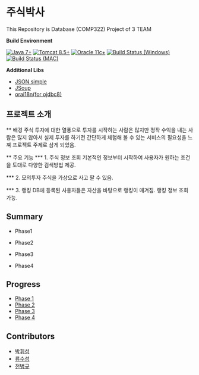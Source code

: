 # 주식박사

This Repository is Database (COMP322) Project of 3 TEAM


**Build Environment**

[![Java 7+](https://img.shields.io/badge/Java-7%2B-informational)](http://java.oracle.com)
[![Tomcat 8.5+](https://img.shields.io/badge/Tomcat-8.5%2B-informational)](https://tomcat.apache.org/download-80.cgi)
[![Oracle 11c+](https://img.shields.io/badge/Oracle-11c%2B-informational)](https://www.oracle.com/database/technologies)
[![ Build Status (Windows)](https://img.shields.io/appveyor/build/parrt/antlr4?label=Windows)](https://www.microsoft.com/ko-kr/windows)
[![ Build Status (MAC)](https://img.shields.io/badge/Mac-issue-yellow)](https://support.apple.com/ko-kr/HT201260)

**Additional Libs**
* [JSON simple](https://code.google.com/archive/p/json-simple/)
* [JSoup](https://jsoup.org/)
* [orai18n(for ojdbc8)](https://www.oracle.com/database/technologies/appdev/jdbc-ucp-19-7-c-downloads.html)

## 프로젝트 소개
** 배경
주식 투자에 대한 열풍으로 투자를 시작하는 사람은 많지만 정작 수익을 내는 사람은 많지 않아서 실제 투자를 하기전 간단하게 체험해 볼 수 있는 서비스의 필요성을 느껴
프로젝트 주제로 삼게 되었음.

** 주요 기능
*** 1. 주식 정보 조회
기본적인 정보부터 시작하여 사용자가 원하는 조건을 토대로 다양한 검색방법 제공.

*** 2. 모의투자
주식을 가상으로 사고 팔 수 있음.

*** 3. 랭킹
DB에 등록된 사용자들은 자산을 바탕으로 랭킹이 매겨짐. 랭킹 정보 조회 가능.

## Summary
* Phase1


* Phase2

* Phase3

* Phase4


## Progress

* [Phase 1](https://github.com/sapiens2000/DB_3_TEAM_PROEJCT/blob/main/Phase/Phase1/Phase1.md)
* [Phase 2](https://github.com/sapiens2000/DB_3_TEAM_PROEJCT/blob/main/Phase/Phase2/Phase2.md)
* [Phase 3](https://github.com/sapiens2000/DB_3_TEAM_PROEJCT/blob/main/Phase/Phase3/Phase3.md)
* [Phase 4](https://github.com/sapiens2000/DB_3_TEAM_PROEJCT/blob/main/Phase/Phase4/Phase4.md)


## Contributors

* [박휘성](https://github.com/hwistar0717)
* [류수성](https://github.com/Hermes997)
* [전병규](https://github.com/sapiens2000)

